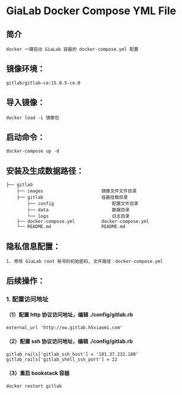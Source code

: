 # GiaLab Docker Compose YML File


## 简介
    docker 一键启动 GiaLab 容器的 docker-compose.yml 配置


## 镜像环境：
	gitlab/gitlab-ce:15.0.5-ce.0


## 导入镜像：
	docker load -i 镜像包


## 启动命令：
	docker-compose up -d


## 安装及生成数据路径：
    ├── gitlab 
        ├── images                      镜像文件文件目录
        ├── gitlab                      容器挂载目录
            ├── config                      配置文件目录
            ├── data                        数据目录
            └── logs                        日志目录
        ├── docker-compose.yml          docker-compose.yml
        └── README.md                   README.md


## 隐私信息配置：
    1. 修改 GiaLab root 账号的初始密码, 文件路径：docker-compose.yml


## 后续操作：
### 1. 配置访问地址
#### （1）配置 http 协议访问地址，编辑 ./config/gitlab.rb
	external_url 'http://xw.gitlab.h5xiaomi.com'

#### （2）配置 ssh 协议访问地址，编辑 ./config/gitlab.rb
	gitlab_rails['gitlab_ssh_host'] = '101.37.232.108'
	gitlab_rails['gitlab_shell_ssh_port'] = 22

#### （3）重启 bookstack 容器
	docker restart gitlab


